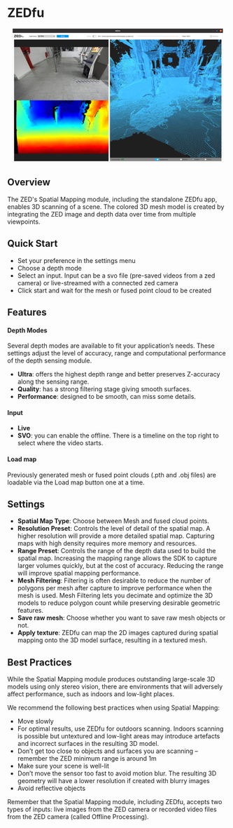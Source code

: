 # ZEDfu
<p align="center"><img src="Screenshots/ZEDfu.png" /></p>


## Overview 

The ZED's Spatial Mapping module, including the standalone ZEDfu app, enables 3D scanning of a scene. The colored 3D mesh model is created by integrating the ZED image and depth data over time from multiple viewpoints.


## Quick Start

* Set your preference in the settings menu 
* Choose a depth mode 
* Select an input. Input can be a svo file (pre-saved videos from a zed camera) or live-streamed with a connected zed camera
* Click start and wait for the mesh or fused point cloud to be created


## Features

#### Depth Modes

Several depth modes are available to fit your application’s needs. These settings adjust the level of accuracy, range and computational performance of the depth sensing module.

* **Ultra**: offers the highest depth range and better preserves Z-accuracy along the sensing range.
* **Quality**: has a strong filtering stage giving smooth surfaces.
* **Performance**: designed to be smooth, can miss some details.

#### Input 

* **Live**
* **SVO**: you can enable the offline. There is a timeline on the top right to select where the video starts.

#### Load map 
 
Previously generated mesh or fused point clouds (.pth and .obj files) are loadable via the Load map button one at a time.


## Settings

* **Spatial Map Type**: Choose between Mesh and fused cloud points.
* **Resolution Preset**: Controls the level of detail of the spatial map. A higher resolution will provide a more detailed spatial map. Capturing maps with high density requires more memory and resources. 
* **Range Preset**: Controls the range of the depth data used to build the spatial map. Increasing the mapping range allows the SDK to capture larger volumes quickly, but at the cost of accuracy. Reducing the range will improve spatial mapping performance.
* **Mesh Filtering**: Filtering is often desirable to reduce the number of polygons per mesh after capture to improve performance when the mesh is used. Mesh Filtering lets you decimate and optimize the 3D models to reduce polygon count while preserving desirable geometric features.
* **Save raw mesh**: Choose whether you want to save raw mesh objects or not.
* **Apply texture**: ZEDfu can map the 2D images captured during spatial mapping onto the 3D model surface, resulting in a textured mesh.


## Best Practices

While the Spatial Mapping module produces outstanding large-scale 3D models using only stereo vision, there are environments that will adversely affect performance, such as indoors and low-light places.

We recommend the following best practices when using Spatial Mapping: 

* Move slowly
* For optimal results, use ZEDfu for 
outdoors scanning. Indoors scanning is possible but untextured and low-light areas may introduce artefacts and incorrect surfaces in the resulting 3D model.
* Don’t get too close to objects and surfaces you are scanning – remember the ZED minimum range is around 1m
* Make sure your scene is well-lit
* Don’t move the sensor too fast to avoid motion blur. The resulting 3D geometry will have a lower resolution if created with blurry images
* Avoid reflective objects

Remember that the Spatial Mapping module, including ZEDfu, accepts two types of inputs: live images from the ZED camera or recorded video files from the ZED camera (called Offline Processing).


